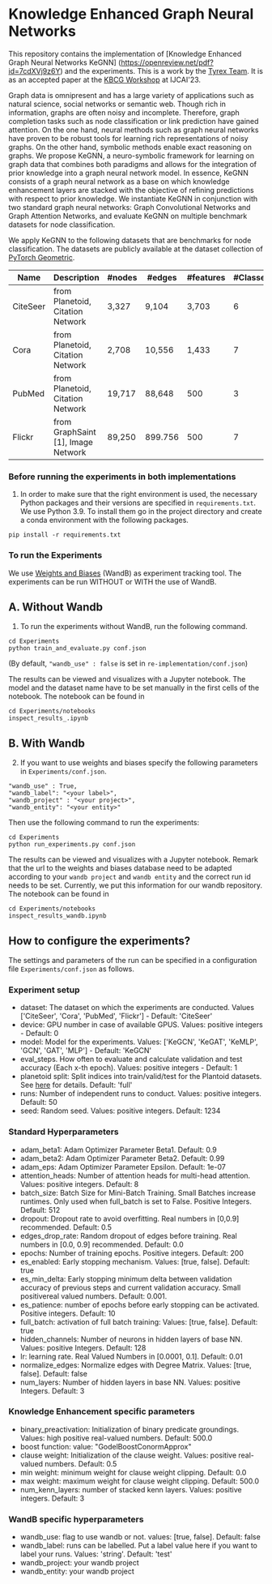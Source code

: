 # Knowledge Enhanced Graph Neural Networks

This repository contains the implementation of [Knowledge Enhanced Graph Neural Networks KeGNN] (https://openreview.net/pdf?id=7cdXVj9z6Y) and the experiments. 
This is a work by the [Tyrex Team](https://tyrex.inria.fr/). It is as an accepted paper at the [KBCG Workshop](https://knowledgeai.github.io/) at IJCAI'23. 

Graph data is omnipresent and has a large variety of applications such as natural science, social networks or semantic web. 
Though rich in information, graphs are often noisy and incomplete. Therefore, graph completion tasks such as node classification or link prediction have gained attention. 
On the one hand, neural methods such as graph neural networks have proven to be robust tools for learning rich representations of noisy graphs. 
On the other hand, symbolic methods enable exact reasoning on graphs. 
We propose KeGNN, a neuro-symbolic framework for learning on graph data that combines both paradigms and allows for the integration of prior knowledge into a graph neural network model. 
In essence, KeGNN consists of a graph neural network as a base on which knowledge enhancement layers are stacked with the objective of refining predictions with respect to prior knowledge. 
We instantiate KeGNN in conjunction with two standard graph neural networks: Graph Convolutional Networks and Graph Attention Networks, and evaluate KeGNN on multiple benchmark datasets for node classification.

We apply KeGNN to the following datasets that are benchmarks for node classification.
The datasets are publicly available at the dataset collection of [PyTorch Geometric](https://github.com/pyg-team/pytorch_geometric). 

| Name     | Description                        | #nodes | #edges  | #features | #Classes | Task                 |
|----------|------------------------------------|--------|---------|-----------|----------|----------------------|
| CiteSeer | from Planetoid, Citation Network   | 3,327  | 9,104   | 3,703     | 6        | Node classification  |
| Cora     | from Planetoid, Citation Network   | 2,708  | 10,556  | 1,433     | 7        | Node Classification  |
| PubMed   | from Planetoid, Citation Network   | 19,717 | 88,648  | 500       | 3        | Node Classification  |
| Flickr   | from GraphSaint [1], Image Network | 89,250 | 899.756 | 500       | 7        | Node Classification  |

### Before running the experiments in both implementations
1. In order to make sure that the right environment is used, the necessary Python packages and their versions are specified in `requirements.txt`. 
We use Python 3.9. 
To install them go in the project directory and create a conda environment with the following packages. 
```
pip install -r requirements.txt
``` 

### To run the Experiments 
We use [Weights and Biases](https://wandb.ai/site) (WandB) as experiment tracking tool. The experiments can be run WITHOUT or WITH  the use of WandB.
## A. Without Wandb
1. To run the experiments without WandB, run the following command. 

```
cd Experiments
python train_and_evaluate.py conf.json 
```

(By default, ```"wandb_use" : false``` is set in `re-implementation/conf.json`)  

The results can be viewed and visualizes with a Jupyter notebook.
The model and the dataset name have to be set manually in the first cells of the notebook.
The notebook can be found in 
```
cd Experiments/notebooks
inspect_results_.ipynb
```


## B. With Wandb
2. If you want to use weights and biases specify the following parameters in  `Experiments/conf.json`.
```
"wandb_use" : True,
"wandb_label": "<your label>",
"wandb_project" : "<your project>",
"wandb_entity": "<your entity>"
```

Then use the following command to run the experiments: 
```
cd Experiments
python run_experiments.py conf.json
```

The results can be viewed and visualizes with a Jupyter notebook.
Remark that the url to the weights and biases database need to be adapted according to your `wandb project` and `wandb entity` and the correct run id needs to be set. 
Currently, we put this information for our wandb repository. 
The notebook can be found in 
```
cd Experiments/notebooks
inspect_results_wandb.ipynb
```

## How to configure the experiments? 
The settings and parameters of the run can be specified in a configuration file `Experiments/conf.json` as follows.

### Experiment setup 
- dataset: The dataset on which the experiments are conducted. Values ['CiteSeer', 'Cora', 'PubMed', 'Flickr'] - Default: 'CiteSeer'
- device: GPU number in case of available GPUS. Values: positive integers - Default: 0
- model: Model for the experiments. Values: ['KeGCN', 'KeGAT', 'KeMLP', 'GCN', 'GAT', 'MLP'] - Default: 'KeGCN'
- eval_steps. How often to evaluate and calculate validation and test accuracy (Each x-th epoch). Values: positive integers - Default: 1 
- planetoid split: Split indices into train/valid/test for the Plantoid datasets. See [here](https://pytorch-geometric.readthedocs.io/en/latest/generated/torch_geometric.datasets.Planetoid.html#torch_geometric.datasets.Planetoid) for details. Default: 'full'
- runs: Number of independent runs to conduct. Values: positive integers. Default: 50
- seed: Random seed. Values: positive integers. Default: 1234

### Standard Hyperparameters
- adam_beta1: Adam Optimizer Parameter Beta1. Default: 0.9
- adam_beta2: Adam Optimizer Parameter Beta2. Default: 0.99
- adam_eps: Adam Optimizer Parameter Epsilon. Default: 1e-07
- attention_heads: Number of attention heads for multi-head attention. Values: positive integers. Default: 8
- batch_size: Batch Size for Mini-Batch Training. Small Batches increase runtimes. Only used when full_batch is set to False. Positive Integers. Default: 512
- dropout: Dropout rate to avoid overfitting. Real numbers in [0,0.9] recommended. Default: 0.5
- edges_drop_rate: Random dropout of edges before training. Real numbers in [0.0, 0.9] recommended. Default: 0.0
- epochs: Number of training epochs. Positive integers. Default: 200
- es_enabled: Early stopping mechanism. Values: [true, false]. Default: true
- es_min_delta: Early stopping minimum delta between validation accuracy of previous steps and current validation accuracy. Small positivereal valued numbers. Default: 0.001.
- es_patience: number of epochs before early stopping can be activated. Positive integers. Default: 10
- full_batch: activation of full batch training: Values: [true, false]. Default: true
- hidden_channels: Number of neurons in hidden layers of base NN. Values: positive Integers. Default: 128
- lr: learning rate. Real Valued Numbers in [0.0001, 0.1]. Default: 0.01
- normalize_edges: Normalize edges with Degree Matrix. Values: [true, false]. Default: false
- num_layers: Number of hidden layers in base NN. Values: positive Integers. Default: 3


### Knowledge Enhancement specific parameters
- binary_preactivation: Initialization of binary predicate groundings. Values: high positive real-valued numbers. Default: 500.0
- boost function: value: "GodelBoostConormApprox"
- clause weight: Initialization of the clause weight. Values: positive real-valued numbers. Default: 0.5
- min weight: minimum weight for clause weight clipping. Default: 0.0
- max weight: maximum weight for clause weight clipping. Default: 500.0
- num_kenn_layers: number of stacked kenn layers. Values: positive integers. Default: 3


### WandB specific hyperparameters
- wandb_use: flag to use wandb or not. values: [true, false]. Default: false
- wandb_label: runs can be labelled. Put a label value here if you want to label your runs. Values: 'string'. Default: 'test'
- wandb_project: your wandb project
- wandb_entity: your wandb project 








